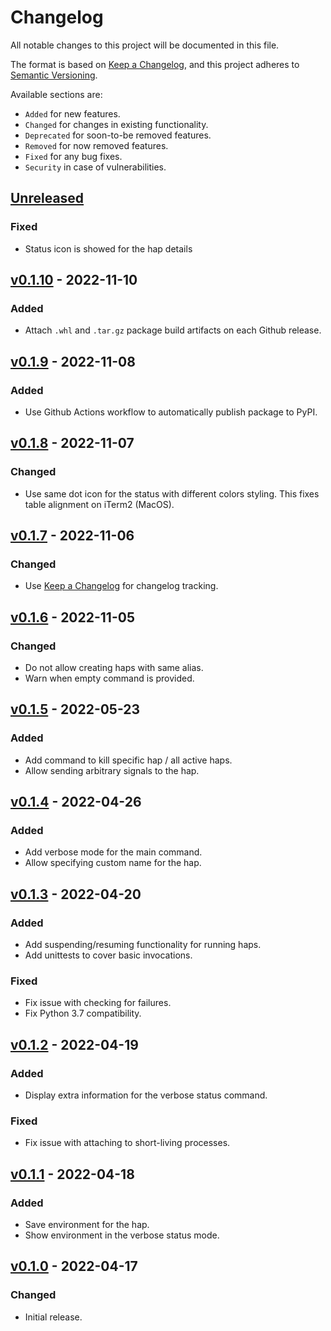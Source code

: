 # Changelog

All notable changes to this project will be documented in this file.

The format is based on [Keep a Changelog](https://keepachangelog.com/en/1.0.0/),
and this project adheres to [Semantic Versioning](https://semver.org/spec/v2.0.0.html).

Available sections are:

-   `Added` for new features.
-   `Changed` for changes in existing functionality.
-   `Deprecated` for soon-to-be removed features.
-   `Removed` for now removed features.
-   `Fixed` for any bug fixes.
-   `Security` in case of vulnerabilities.

## [Unreleased]

### Fixed

-   Status icon is showed for the hap details

## [v0.1.10] - 2022-11-10

### Added

-   Attach `.whl` and `.tar.gz` package build artifacts on each Github release.

## [v0.1.9] - 2022-11-08

### Added

-   Use Github Actions workflow to automatically publish package to PyPI.

## [v0.1.8] - 2022-11-07

### Changed

-   Use same dot icon for the status with different colors styling. This fixes table alignment on iTerm2 (MacOS).

## [v0.1.7] - 2022-11-06

### Changed

-   Use [Keep a Changelog](https://keepachangelog.com/en/1.0.0/) for changelog tracking.

## [v0.1.6] - 2022-11-05

### Changed

-   Do not allow creating haps with same alias.
-   Warn when empty command is provided.

## [v0.1.5] - 2022-05-23

### Added

-   Add command to kill specific hap / all active haps.
-   Allow sending arbitrary signals to the hap.

## [v0.1.4] - 2022-04-26

### Added

-   Add verbose mode for the main command.
-   Allow specifying custom name for the hap.

## [v0.1.3] - 2022-04-20

### Added

-   Add suspending/resuming functionality for running haps.
-   Add unittests to cover basic invocations.

### Fixed

-   Fix issue with checking for failures.
-   Fix Python 3.7 compatibility.

## [v0.1.2] - 2022-04-19

### Added

-   Display extra information for the verbose status command.

### Fixed

-   Fix issue with attaching to short-living processes.

## [v0.1.1] - 2022-04-18

### Added

-   Save environment for the hap.
-   Show environment in the verbose status mode.

## [v0.1.0] - 2022-04-17

### Changed

-   Initial release.

[Unreleased]: https://github.com/bmwant/hapless/compare/v0.1.10...HEAD

[v0.1.10]: https://github.com/bmwant/hapless/compare/v0.1.9...v0.1.10

[v0.1.9]: https://github.com/bmwant/hapless/compare/v0.1.8...v0.1.9

[v0.1.8]: https://github.com/bmwant/hapless/compare/v0.1.7...v0.1.8

[v0.1.7]: https://github.com/bmwant/hapless/compare/v0.1.6...v0.1.7

[v0.1.6]: https://github.com/bmwant/hapless/compare/v0.1.5...v0.1.6

[v0.1.5]: https://github.com/bmwant/hapless/compare/v0.1.4...v0.1.5

[v0.1.4]: https://github.com/bmwant/hapless/compare/v0.1.3...v0.1.4

[v0.1.3]: https://github.com/bmwant/hapless/compare/v0.1.2...v0.1.3

[v0.1.2]: https://github.com/bmwant/hapless/compare/v0.1.1...v0.1.2

[v0.1.1]: https://github.com/bmwant/hapless/compare/v0.1.0...v0.1.1

[v0.1.0]: https://github.com/bmwant/hapless/compare/6a73ff26ed15485a5c28a6d6ffb1032b187f06e7...v0.1.0
